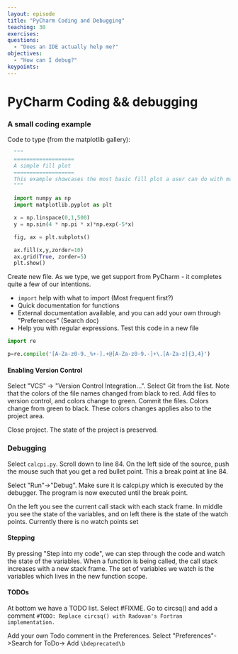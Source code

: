 ```yaml
---
layout: episode
title: "PyCharm Coding and Debugging"
teaching: 30
exercises: 
questions:
  - "Does an IDE actually help me?"
objectives:
  - "How can I debug?"
keypoints:
---
```


# PyCharm Coding && debugging

### A small coding example

Code to type (from the matplotlib gallery):
```python
  """
  ===================
  A simple fill plot
  ===================
  This example showcases the most basic fill plot a user can do with matplotlib
  """

  import numpy as np
  import matplotlib.pyplot as plt

  x = np.linspace(0,1,500)
  y = np.sin(4 * np.pi * x)*np.exp(-5*x)

  fig, ax = plt.subplots()

  ax.fill(x,y,zorder=10)
  ax.grid(True, zorder=5)
  plt.show()

```
Create new file. As we type, we get support from PyCharm - it completes quite a few of our intentions.
 - ```import``` help with what to import (Most frequent first?)
 - Quick documentation for functions
 - External documentation available, and you can add your own through "Preferences" (Search doc)
 - Help you with regular expressions. Test this code in a new file
 
 ``` python
import re

p=re.compile('[A-Za-z0-9._%+-].+@[A-Za-z0-9.-]+\.[A-Za-z]{3,4}')
```
#### Enabling Version Control
Select "VCS" -> "Version Control Integration...". Select Git from the list. Note that the colors
of the file names changed from black to red.
Add files to version control, and colors change to green.
Commit the files. Colors change from green to black. These colors changes applies also to the
project area.

Close project. The state of the project is preserved.


### Debugging
Select ```calcpi.py```. Scroll down to line 84. On the left side of the source, push the mouse
such that you get a red bullet point. This a break point at line 84.

Select "Run"->"Debug". Make sure it is calcpi.py which is executed by the debugger. The program
is now executed until the break point.

On the left you see the current call stack with each stack frame. In middle you see the state of
the variables, and on left there is the state of the watch points. Currently there is no watch
points set

#### Stepping
By pressing "Step into my code", we can step through the code and watch the state of the
variables. When a function is being called, the call stack increases with a new stack frame.
The set of variables we watch is the variables which lives in the new function scope.


#### TODOs
At bottom we have a TODO list. Select #FIXME.
Go to circsq() and add a comment ```#TODO: Replace circsq() with Radovan's Fortran implementation.```

Add your own Todo comment in the Preferences.
Select "Preferences"->Search for ToDo-> Add ```\bdeprecated\b```

